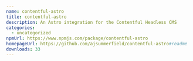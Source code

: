```yaml
---
name: contentful-astro
title: contentful-astro
description: An Astro integration for the Contentful Headless CMS
categories:
  - uncategorized
npmUrl: https://www.npmjs.com/package/contentful-astro
homepageUrl: https://github.com/ajsummerfield/contentful-astro#readme
downloads: 33
---
```

